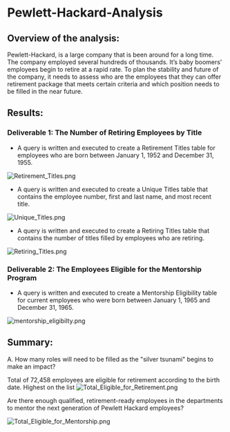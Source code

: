 # Pewlett-Hackard-Analysis

## Overview of the analysis:

Pewlett-Hackard, is a large company that is been around for a long time. The company employed several hundreds of thousands. It’s baby boomers’ employees begin to retire at a rapid rate. To plan the stability and future of the company, it needs to assess who are the employees that they can offer retirement package that meets certain criteria and which position needs to be filled in the near future.    

## Results:

### Deliverable 1: The Number of Retiring Employees by Title

- A query is written and executed to create a Retirement Titles table for employees who are born between January 1, 1952 and December 31, 1955.

![Retirement_Titles.png](https://github.com/OPahunang/Pewlett-Hackard-Analysis/blob/main/Resources/Retirement_Titles.png)


- A query is written and executed to create a Unique Titles table that contains the employee number, first and last name, and most recent title.

![Unique_Titles.png](https://github.com/OPahunang/Pewlett-Hackard-Analysis/blob/main/Resources/Unique_Titles.png)


- A query is written and executed to create a Retiring Titles table that contains the number of titles filled by employees who are retiring.

![Retiring_Titles.png](https://github.com/OPahunang/Pewlett-Hackard-Analysis/blob/main/Resources/Retiring_Titles.png)



### Deliverable 2: The Employees Eligible for the Mentorship Program

- A query is written and executed to create a Mentorship Eligibility table for current employees who were born between January 1, 1965 and December 31, 1965.

![mentorship_eligibilty.png](https://github.com/OPahunang/Pewlett-Hackard-Analysis/blob/main/Resources/mentorship_eligibilty.png)



## Summary:

A. How many roles will need to be filled as the "silver tsunami" begins to make an impact?

  Total of 72,458 employees are eligible for retirement according to the birth date. Highest on the list 
![Total_Eligible_for_Retirement.png](https://github.com/OPahunang/Pewlett-Hackard-Analysis/blob/main/Resources/Total_Eligible_for_Retirement.png)


Are there enough qualified, retirement-ready employees in the departments to mentor the next generation of Pewlett Hackard employees?

![Total_Eligible_for_Mentorship.png](https://github.com/OPahunang/Pewlett-Hackard-Analysis/blob/main/Resources/Total_Eligible_for_Mentorship.png)

